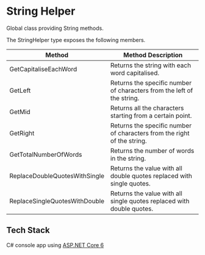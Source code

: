 # String Helper

Global class providing String methods.

The StringHelper type exposes the following members.

| Method                        | Method Description                                                      |
| ----------------------------- | ----------------------------------------------------------------------- |
| GetCapitaliseEachWord         | Returns the string with each word capitalised.                          |
| GetLeft                       | Returns the specific number of characters from the left of the string.  |
| GetMid                        | Returns all the characters starting from a certain point.               |
| GetRight                      | Returns the specific number of characters from the right of the string. |
| GetTotalNumberOfWords         | Returns the number of words in the string.                              |
| ReplaceDoubleQuotesWithSingle | Returns the value with all double quotes replaced with single quotes.   |
| ReplaceSingleQuotesWithDouble | Returns the value with all single quotes replaced with double quotes.   |

## Tech Stack

C# console app using [ASP.NET Core 6](https://dotnet.microsoft.com/en-us/download/dotnet/6.0)

